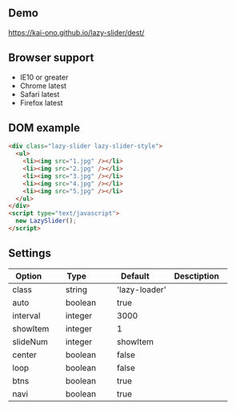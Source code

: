 ## Demo
https://kai-ono.github.io/lazy-slider/dest/

## Browser support
* IE10 or greater
* Chrome latest
* Safari latest
* Firefox latest

## DOM example
```html
<div class="lazy-slider lazy-slider-style">
  <ul>
    <li><img src="1.jpg" /></li>
    <li><img src="2.jpg" /></li>
    <li><img src="3.jpg" /></li>
    <li><img src="4.jpg" /></li>
    <li><img src="5.jpg" /></li>
  </ul>
</div>
<script type="text/javascript">
  new LazySlider();
</script>
```

## Settings
| Option        | Type           | Default       | Desctiption   |
| ------------- | -------------- | ------------- | ------------- |
| class         | string         | 'lazy-loader' |               |
| auto          | boolean        | true          |               |
| interval      | integer        | 3000          |               |
| showItem      | integer        | 1             |               |
| slideNum      | integer        | showItem      |               |
| center        | boolean        | false         |               |
| loop          | boolean        | false         |               |
| btns          | boolean        | true          |               |
| navi          | boolean        | true          |               |
